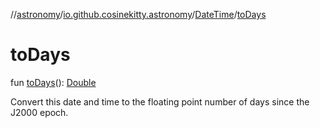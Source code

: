 //[astronomy](../../../index.md)/[io.github.cosinekitty.astronomy](../index.md)/[DateTime](index.md)/[toDays](to-days.md)

# toDays

fun [toDays](to-days.md)(): [Double](https://kotlinlang.org/api/latest/jvm/stdlib/kotlin/-double/index.html)

Convert this date and time to the floating point number of days since the J2000 epoch.
